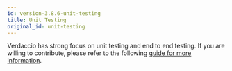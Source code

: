 ```yaml
---
id: version-3.8.6-unit-testing
title: Unit Testing
original_id: unit-testing
---
```

Verdaccio has strong focus on unit testing and end to end testing. If you are willing to contribute, please refer to the following [guide for more information](https://github.com/verdaccio/verdaccio/wiki/Developing-new-tests).
